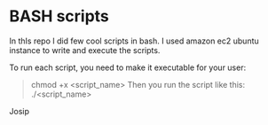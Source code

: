 # BASH scripts

In thIs repo I did few cool scripts in bash. I used amazon ec2 ubuntu instance to write and execute the scripts.

To run each script, you need to make it executable for your user:
>chmod +x <script_name>
 Then you run the script like this:
>./<script_name>

Josip
